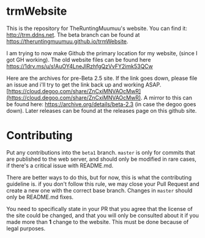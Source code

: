 # trmWebsite
This is the repository for TheRuntingMuumuu's website. You can find it: http://trm.ddns.net. The beta branch can be found at https://theruntingmuumuu.github.io/trmWebsite.

I am trying to now make Github the primary location for my website, (since I got GH working). The old website files can be found here https://1drv.ms/u/s!AuOY4LneJIRzhfgQzVvFY2imk53QCw

Here are the archives for pre-Beta 2.5 site. If the link goes down, please file an issue and i'll try to get the link back up and working ASAP. [https://cloud.degoo.com/share/ZnCxiMNVAOcMwR](https://cloud.degoo.com/share/ZnCxiMNVAOcMwR). A mirror to this can be found here: https://archive.org/details/beta-2.3 (in case the degoo goes down). Later releases can be found at the releases page on this github site.

# Contributing
Put any contributions into the `beta1` branch. `master` is only for commits that are published to the web server, and should only be modified in rare cases, if there's a critical issue with README.md.

There are better ways to do this, but for now, this is what the contributing guideline is. if you don't follow this rule, we may close your Pull Request and create a new one with the correct base branch. Changes in `master` should only be README.md fixes.

You need to specifically state in your PR that you agree that the license of the site could be changed, and that you will only be consulted about it if you made more than **1** change to the website. This must be done because of legal purposes.
